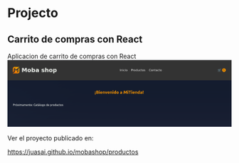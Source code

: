 # Projecto
## Carrito de compras con React

Aplicacion de carrito de compras con React
![previsualizacion](preview.png)

Ver el proyecto publicado en:

https://juasai.github.io/mobashop/productos
